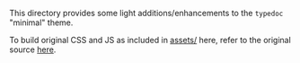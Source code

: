 This directory provides some light additions/enhancements to the `typedoc` "minimal" theme.

To build original CSS and JS as included in [assets/](assets) here, refer to the original source [here](https://github.com/TypeStrong/typedoc-default-themes).
